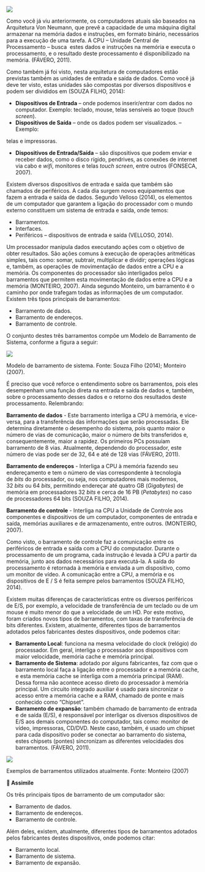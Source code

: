 [![](https://ampli-images.s3.amazonaws.com/production/65f8bb1d-3966-4081-91f6-c08bf67477c9/original)](https://ampli-images.s3.amazonaws.com/production/65f8bb1d-3966-4081-91f6-c08bf67477c9/original)

Como você já viu anteriormente, os computadores atuais são baseados na Arquitetura Von Neumann, que prevê a capacidade de uma máquina digital armazenar na memória dados e instruções, em formato binário, necessários para a execução de uma tarefa. A CPU – Unidade Central de Processamento – busca  estes dados e instruções na memória e executa o processamento, e o resultado deste processamento é disponibilizado na memória. (FÁVERO, 2011).

Como também já foi visto, nesta arquitetura de computadores estão previstas também as unidades de entrada e saída de dados. Como você já deve ter visto, estas unidades são compostas por diversos dispositivos e podem ser divididos em (SOUZA FILHO, 2014):

- **Dispositivos de Entrada** – onde podemos inserir/entrar com dados no computador. Exemplo: teclado, mouse, telas sensíveis ao toque (_touch screen_).
- **Dispositivos de Saída** – onde os dados podem ser visualizados. – Exemplo:

telas e impressoras.

- **Dispositivos de Entrada/Saída** – são dispositivos que podem enviar e receber dados, como o disco rígido, pendrives, as conexões de internet via cabo e _wifi_, monitores e telas _touch screen_, entre outros (FONSECA, 2007).

Existem diversos dispositivos de entrada e saída que também são chamados de periféricos. A cada dia surgem novos equipamentos que fazem a entrada e saída de dados. Segundo Velloso (2014), os elementos de um computador que garantem a ligação do processador com o mundo externo constituem um sistema de entrada e saída, onde temos:

- Barramentos.
- Interfaces.
- Periféricos – dispositivos de entrada e saída (VELLOSO, 2014).

Um processador manipula dados executando ações com o objetivo de obter resultados. São ações comuns à execução de operações aritméticas simples, tais como: somar, subtrair, multiplicar e dividir; operações lógicas e, também, as operações de movimentação de dados entre a CPU e a memória. Os componentes do processador são interligados pelos barramentos que permitem esta movimentação de dados entre a CPU e a memória (MONTEIRO, 2007). Ainda segundo Monteiro, um barramento é o caminho por onde trafegam todas as informações de um computador. Existem três tipos principais de barramentos:

- Barramento de dados.
- Barramento de endereços.
- Barramento de controle.

O conjunto destes três barramentos compõe um Modelo de Barramento de Sistema, conforme a figura a seguir:

[![](https://ampli-images.s3.amazonaws.com/production/93616ec8-409a-4d02-b057-5f42edc17a4a/original)](https://ampli-images.s3.amazonaws.com/production/93616ec8-409a-4d02-b057-5f42edc17a4a/original)

Modelo de barramento de sistema. Fonte: Souza Filho (2014); Monteiro (2007).

É preciso que você reforce o entendimento sobre os barramentos, pois eles desempenham uma função direta na entrada e saída de dados e, também, sobre o processamento desses dados e o retorno dos resultados deste processamento. Relembrando:

**Barramento de dados** - Este barramento interliga a CPU à memória, e vice-versa, para a transferência das informações que serão processadas. Ele determina diretamente o desempenho do sistema, pois quanto maior o número de vias de comunicação, maior o número de bits transferidos e, consequentemente, maior a rapidez. Os primeiros PCs possuíam barramento de 8 vias. Atualmente, dependendo do processador, este número de vias pode ser de 32, 64 e até de 128 vias (FÁVERO, 2011).

**Barramento de endereços** - Interliga a CPU à memória fazendo seu endereçamento e tem o número de vias correspondente à tecnologia de _bits_ do processador, ou seja, nos computadores mais modernos, 32 _bits_ ou 64 _bits_, permitindo endereçar até quatro GB (_Gigabytes_) de memória em processadores 32 _bits_ e cerca de 16 PB (_Petabytes_) no caso de processadores 64 bits (SOUZA FILHO, 2014).

**Barramento de controle** - Interliga na CPU a Unidade de Controle aos componentes e dispositivos de um computador, componentes de entrada e saída, memórias auxiliares e de armazenamento, entre outros. (MONTEIRO, 2007).

Como visto, o barramento de controle faz a comunicação entre os periféricos de entrada e saída com a CPU do computador. Durante o processamento de um programa, cada instrução é levada à CPU a partir da memória, junto aos dados necessários para executá-la. A saída do processamento é retornada à memória e enviada a um dispositivo, como um monitor de vídeo. A comunicação entre a CPU, a memória e os dispositivos de E / S é feita sempre pelos barramentos (SOUZA FILHO, 2014).

Existem muitas diferenças de características entre os diversos periféricos de E/S, por exemplo, a velocidade de transferência de um teclado ou de um mouse é muito menor do que a velocidade de um HD. Por este motivo, foram criados novos tipos de barramentos, com taxas de transferência de bits diferentes. Existem, atualmente, diferentes tipos de barramentos adotados pelos fabricantes destes dispositivos, onde podemos citar:

- **Barramento Local**: funciona na mesma velocidade do clock (relógio) do processador. Em geral, interliga o processador aos dispositivos com maior velocidade, memória cache e memória principal.
- **Barramento de Sistema**: adotado por alguns fabricantes, faz com que o barramento local faça a ligação entre o processador e a memória cache, e esta memória cache se interliga com a memória principal (RAM). Dessa forma não acontece acesso direto do processador à memória principal. Um circuito integrado auxiliar é usado para sincronizar o acesso entre a memória cache e a RAM, chamado de ponte e mais conhecido como “Chipset”.
- **Barramento de expansão**: também chamado de barramento de entrada e de saída (E/S), é responsável por interligar os diversos dispositivos de E/S aos demais componentes do computador, tais como: monitor de vídeo, impressoras, CD/DVD. Neste caso, também, é usado um chipset para cada dispositivo poder se conectar ao barramento do sistema, estes chipsets (pontes) sincronizam as diferentes velocidades dos barramentos. (FÁVERO, 2011).

[![](https://ampli-images.s3.amazonaws.com/production/2e50e4fe-31e7-4a49-a349-a1ff2a6ac888/original)](https://ampli-images.s3.amazonaws.com/production/2e50e4fe-31e7-4a49-a349-a1ff2a6ac888/original)

Exemplos de barramentos utilizados atualmente. Fonte: Monteiro (2007)

**🔁 Assimile**

Os três principais tipos de barramento de um computador são:

- Barramento de dados.
- Barramento de endereços.
- Barramento de controle.

Além deles, existem, atualmente, diferentes tipos de barramentos adotados pelos fabricantes destes dispositivos, onde podemos citar:

- Barramento local.
- Barramento de sistema.
- Barramento de expansão.